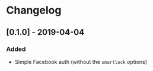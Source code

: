 # Changelog

## [0.1.0] - 2019-04-04
### Added
- Simple Facebook auth (without the `smartlock` options)